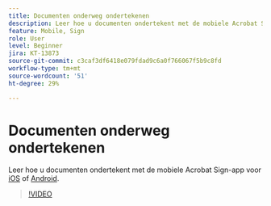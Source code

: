 ```yaml
---
title: Documenten onderweg ondertekenen
description: Leer hoe u documenten ondertekent met de mobiele Acrobat Sign-app
feature: Mobile, Sign
role: User
level: Beginner
jira: KT-13873
source-git-commit: c3caf3df6418e079fdad9c6a0f766067f5b9c8fd
workflow-type: tm+mt
source-wordcount: '51'
ht-degree: 29%

---
```


# Documenten onderweg ondertekenen

Leer hoe u documenten ondertekent met de mobiele Acrobat Sign-app voor [iOS](https://apps.apple.com/nl/app/adobe-sign/id481082197) of [Android](https://play.google.com/store/apps/details?id=com.adobe.echosign&amp;hl=nl).

>[!VIDEO](https://video.tv.adobe.com/v/3439042?quality=12&learn=on&hidetitle=true&captions=dut)
